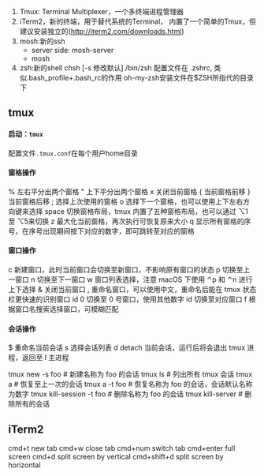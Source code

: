 1. Tmux: Terminal Multiplexer，一个多终端进程管理器
2. iTerm2，新的终端，用于替代系统的Terminal， 内置了一个简单的Tmux，但建议安装独立的(http://iterm2.com/downloads.html)
3. mosh:新的ssh
    * server side:    mosh-server
    * mosh
4. zsh:新的shell
    chsh [-s 修改默认] /bin/zsh
    配置文件在 .zshrc, 类似.bash_profile+.bash_rc的作用
    oh-my-zsh安装文件在$ZSH所指代的目录下   
   
## tmux
#### 启动：`tmux`
配置文件`.tmux.conf`在每个用户home目录
#### 窗格操作
% 左右平分出两个窗格
" 上下平分出两个窗格
x 关闭当前窗格
{ 当前窗格前移
} 当前窗格后移
; 选择上次使用的窗格
o 选择下一个窗格，也可以使用上下左右方向键来选择
space 切换窗格布局，tmux 内置了五种窗格布局，也可以通过 ⌥1 至 ⌥5来切换
z 最大化当前窗格，再次执行可恢复原来大小
q 显示所有窗格的序号，在序号出现期间按下对应的数字，即可跳转至对应的窗格
#### 窗口操作
c 新建窗口，此时当前窗口会切换至新窗口，不影响原有窗口的状态
p 切换至上一窗口
n 切换至下一窗口
w 窗口列表选择，注意 macOS 下使用 ⌃p 和 ⌃n 进行上下选择
& 关闭当前窗口
, 重命名窗口，可以使用中文，重命名后能在 tmux 状态栏更快速的识别窗口 id
0 切换至 0 号窗口，使用其他数字 id 切换至对应窗口
f 根据窗口名搜索选择窗口，可模糊匹配
#### 会话操作
$ 重命名当前会话
s 选择会话列表
d detach 当前会话，运行后将会退出 tmux 进程，返回至 l 主进程

tmux new -s foo # 新建名称为 foo 的会话
tmux ls # 列出所有 tmux 会话
tmux a # 恢复至上一次的会话
tmux a -t foo # 恢复名称为 foo 的会话，会话默认名称为数字
tmux kill-session -t foo # 删除名称为 foo 的会话
tmux kill-server # 删除所有的会话
## iTerm2
cmd+t new tab
cmd+w close tab
cmd+num switch tab
cmd+enter full screen
cmd+d split screen by vertical
cmd+shift+d split screen by horizontal


